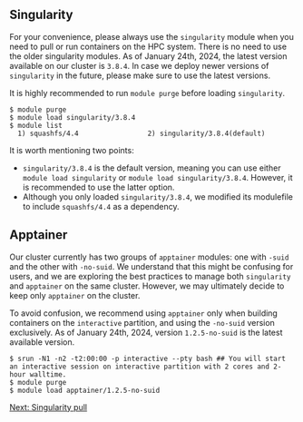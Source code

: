 ## Singularity
For your convenience, please always use the `singularity` module when you need to pull or run containers on the HPC system. There is no need to use the older singularity modules. As of January 24th, 2024, the latest version available on our cluster is `3.8.4`. In case we deploy newer versions of `singularity` in the future, please make sure to use the latest versions.

It is highly recommended to run `module purge` before loading `singularity`. 
```
$ module purge
$ module load singularity/3.8.4
$ module list
  1) squashfs/4.4                 2) singularity/3.8.4(default)
```

It is worth mentioning two points:
- `singularity/3.8.4` is the default version, meaning you can use either `module load singularity` or `module load singularity/3.8.4`. However, it is recommended to use the latter option. 
- Although you only loaded `singularity/3.8.4`, we modified its modulefile to include `squashfs/4.4` as a dependency.

## Apptainer
Our cluster currently has two groups of `apptainer` modules: one with `-suid` and the other with `-no-suid`. We understand that this might be confusing for users, and we are exploring the best practices to manage both `singularity` and `apptainer` on the same cluster. However, we may ultimately decide to keep only `apptainer` on the cluster.

To avoid confusion, we recommend using `apptainer` only when building containers on the `interactive` partition, and using the `-no-suid` version exclusively. As of January 24th, 2024, version `1.2.5-no-suid` is the latest available version.
```
$ srun -N1 -n2 -t2:00:00 -p interactive --pty bash ## You will start an interactive session on interactive partition with 2 cores and 2-hour walltime.
$ module purge
$ module load apptainer/1.2.5-no-suid
```
[Next: Singularity pull](pull.md)
